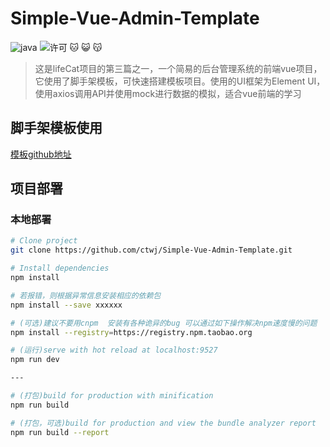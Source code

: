 # Simple-Vue-Admin-Template

![java](https://img.shields.io/badge/language-java-red.svg)
![许可](https://img.shields.io/dub/l/vibe-d.svg) 
:cat: :smiley_cat: :kissing_cat:

> 这是lifeCat项目的第三篇之一，一个简易的后台管理系统的前端vue项目，它使用了脚手架模板，可快速搭建模板项目。使用的UI框架为Element UI，使用axios调用API并使用mock进行数据的模拟，适合vue前端的学习
> 

## 脚手架模板使用

 [模板github地址](https://github.com/ctwj/Simple-Vue-Admin-Template)

## 项目部署
### 本地部署
``` bash
# Clone project
git clone https://github.com/ctwj/Simple-Vue-Admin-Template.git

# Install dependencies
npm install

# 若报错，则根据异常信息安装相应的依赖包
npm install --save xxxxxx

# (可选)建议不要用cnpm  安装有各种诡异的bug 可以通过如下操作解决npm速度慢的问题
npm install --registry=https://registry.npm.taobao.org

# (运行)serve with hot reload at localhost:9527
npm run dev

---

# (打包)build for production with minification
npm run build

# (打包，可选)build for production and view the bundle analyzer report
npm run build --report
```

